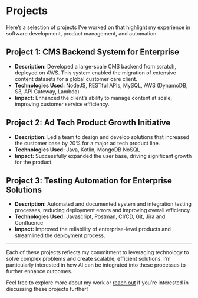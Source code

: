 # Projects

Here’s a selection of projects I’ve worked on that highlight my experience in software development, product management, and automation.

## Project 1: CMS Backend System for Enterprise
- **Description:** Developed a large-scale CMS backend from scratch, deployed on AWS. This system enabled the migration of extensive content datasets for a global customer care client.
- **Technologies Used:** NodeJS, RESTful APIs, MySQL, AWS (DynamoDB, S3, API Gateway, Lambda)
- **Impact:** Enhanced the client’s ability to manage content at scale, improving customer service efficiency.

## Project 2: Ad Tech Product Growth Initiative
- **Description:** Led a team to design and develop solutions that increased the customer base by 20% for a major ad tech product line.
- **Technologies Used:** Java, Kotlin, MongoDB NoSQL
- **Impact:** Successfully expanded the user base, driving significant growth for the product.

## Project 3: Testing Automation for Enterprise Solutions
- **Description:** Automated and documented system and integration testing processes, reducing deployment errors and improving overall efficiency.
- **Technologies Used:** Javascript, Postman, CI/CD, Git, Jira and Confluence
- **Impact:** Improved the reliability of enterprise-level products and streamlined the deployment process.

---

Each of these projects reflects my commitment to leveraging technology to solve complex problems and create scalable, efficient solutions. I’m particularly interested in how AI can be integrated into these processes to further enhance outcomes. 

Feel free to explore more about my work or [reach out](mailto:brandonwebdev@gmail.com) if you’re interested in discussing these projects further!
